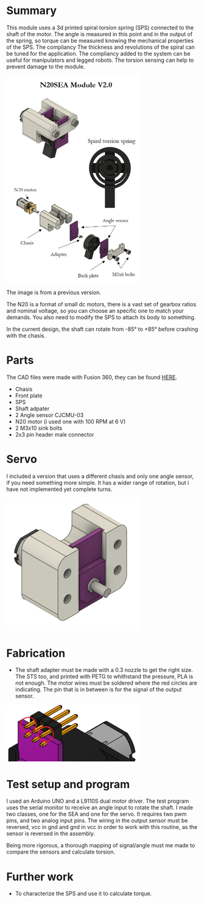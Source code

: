 # Summary

This module uses a 3d printed spiral torsion spring (SPS) connected to the shaft of the motor. The angle is measured in this point and in the output of the spring, so torque can be measured knowing the mechanical properties of the SPS. The compliancy The thickness and revolutions of the spiral can be tuned for the application. The compliancy added to the system can be useful for manipulators and legged robots. The torsion sensing can help to prevent damage to the module.

<img src="/imgs/SEA.png" width="350">

The image is from a previous version.

The N20 is a format of small dc motors, there is a vast set of gearbox ratios and nominal voltage, so you can choose an specific one to match your demands. You also need to modify the SPS to attach its body to something.

In the current design, the shaft can rotate from -85° to +85° before crashing with the chasis.

# Parts

The CAD files were made with Fusion 360, they can be found [HERE](https://grabcad.com/library/n20-series-elastic-actuator-module-1).

- Chasis
- Front plate
- SPS
- Shaft adpater
- 2 Angle sensor CJCMU-03
- N20 motor (i used one with 100 RPM at 6 V)
- 2 M3x10 sink bolts
- 2x3 pin header male connector

# Servo

I included a version that uses a different chasis and only one angle sensor, if you need something more simple. It has a wider range of rotation, but i have not implemented yet complete turns.

<img src="/imgs/servo.png" width="350">

# Fabrication

- The shaft adapter must be made with a 0.3 nozzle to get the right size. The STS too, and printed with PETG to whithstand the pressure, PLA is not enough. The motor wires must be soldered where the red circles are indicating. The pin that is in between is for the signal of the output sensor.

<img src="/imgs/solder.png" width="350">

# Test setup and program

I used an Arduino UNO and a L9110S dual motor driver. The test program uses the serial monitor to receive an angle input to rotate the shaft. I made two classes, one for the SEA and one for the servo. It requires two pwm pins, and two analog input pins. The wiring in the output sensor must be reversed, vcc in gnd and gnd in vcc in order to work with this routine, as the sensor is reversed in the assembly. 

Being more rigorous, a thorough mapping of signal/angle must me made to compare the sensors and calculate torsion. 

# Further work

- To characterize the SPS and use it to calculate torque.
